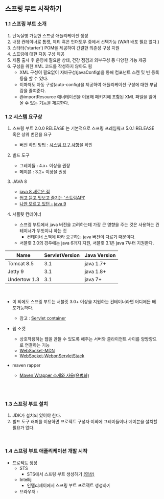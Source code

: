 ## 스프링 부트 시작하기
### 1.1 스프링 부트 소개
1. 단독실행 가능한 스프링 애플리케이션 생성
2. 내장 컨테이너로 톰캣, 제티 혹은 언더토우 중에서 선택가능 (WAR 배포 필요 없다.)
3. 스타터('starter') POM을 제공하여 간결한 의존성 구성 지원
4. 스프링에 대한 자동 구성 제공
5. 제품 출시 후 운영에 필요한 상태, 건강 점검과 외부구성 등 다양한 기능 제공
6. 구성을 위한 XML 코드를 작성하지 않아도 됨
    - XML 구성이 필요없이 자바구성(javaConfig)을 통해 컴포넌트 스캔 및 빈 등록 등을 할 수 있다.
    - 이마저도 자동 구성(auto-config)을 제공하여 애플리케이션 구성에 대한 부담감을 줄여준다.
    - @importResource 애너테이션을 이용해 패키지에 포함된 XML 파일을 읽어 올 수 있는 기능을 제공한다.

### 1.2 시스템 요구상
1. 스프링 부트 2.0.0 RELEASE 는 기본적으로 스프링 프레임워크 5.0.1 RELEASE 혹은 상위 번전을 요구
    - 버전 확인 방법 : [시스템 요구 사항](https://goo.gl/5Gs4k2)을 확인
2. 빌드 도구
    - 그레이들 : 4.x+ 이상을 권장
    - 메이븐 : 3.2+ 이상을 권장
3. JAVA 8
    - [java 8 새로운 점](https://goo.gl/iv4BY5)
    - [씹고 뜯고 맛보고 즐기는 '스트림API'](https://goo.gl/3b2M5D)
    - [나만 모르고 있던 - java 9](https://goo.gl/uZMUEM)

4. 서플릿 컨테이너
    - 스프링 부트에서 java 버전을 고려하는데 가장 큰 영향을 주는 것은 사용하는 컨테이너가 무엇이냐 하는 것
        - 컨테이너 스펙에 따라 요구하는 java 버전이 다르기 때문이다.
    - 서블릿 3.0의 경우에는 java 6까지 지원, 서블릿 3.1은 java 7부터 지원한다.

|Name|ServletVersion|Java Version|
|---|---|---|
|Tomcat 8.5|3.1|java 1.7+|
|Jetty 9|3.1|java 1.8+|
|Undertow 1.3|3.1|java 7+|

<br>

- 이 외에도 스프링 부트는 서블릿 3.0+ 이상을 지원하는 컨테이너라면 어디에든 배포가능하다.
    - 참고 : [Servlet container](https://goo.gl/T54pv4)
- 웹 소켓
    - 상호작용하는 웹을 만들 수 있도록 해주는 서버와 클라이언트 사이를 양방향으로 연결하는 기능
    - [WebSocket-MDN](http://goo.gl/t8aozH)
    - [WebSocket-WebonServletStack](https://goo.gl/7mshPz)

- maven rapper
    - [Maven Wrapper 소개와 사용(윤병화)](https://goo.gl/F27iwq)

<br>
<br>

### 1.3 스프링 부트 설치

1. JDK가 설치되 있어야 한다.
2. 빌드 도구 래퍼를 이용하면 프로젝트 구성자 이외에 그레이들이나 메이븐을 설치할 필요가 없다.

<br>

### 1.4 스프링 부트 애플리케이션 개발 시작
- 프로젝트 생성
    - STS
        - STS에서 스프링 부트 생성하기 [(영상)](http://youtu.be/ad03h6usqYc)
    - Intellij
        - 인텔리제이에서 스프링 부트 프로젝트 생성하기
    - 브라우저 : 